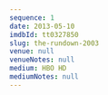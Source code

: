 ```yaml
---
sequence: 1
date: 2013-05-10
imdbId: tt0327850
slug: the-rundown-2003
venue: null
venueNotes: null
medium: HBO HD
mediumNotes: null
---
```


